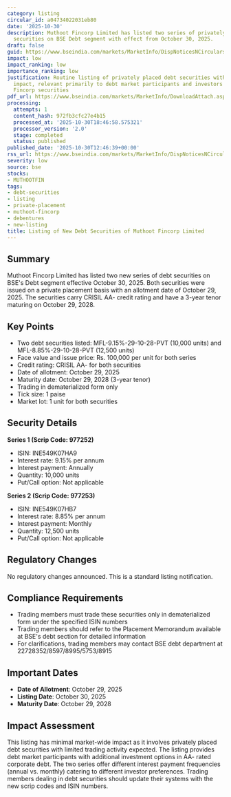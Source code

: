 ```yaml
---
category: listing
circular_id: a04734022031eb80
date: '2025-10-30'
description: Muthoot Fincorp Limited has listed two series of privately placed debt
  securities on BSE Debt segment with effect from October 30, 2025.
draft: false
guid: https://www.bseindia.com/markets/MarketInfo/DispNoticesNCirculars.aspx?Noticeid={5E6BE7B7-36E4-4FAB-8B95-9464BA4EBB8F}&noticeno=20251030-30&dt=10/30/2025&icount=30&totcount=63&flag=0
impact: low
impact_ranking: low
importance_ranking: low
justification: Routine listing of privately placed debt securities with limited market-wide
  impact, relevant primarily to debt market participants and investors in Muthoot
  Fincorp securities
pdf_url: https://www.bseindia.com/markets/MarketInfo/DownloadAttach.aspx?id=20251030-30&attachedId=
processing:
  attempts: 1
  content_hash: 972fb3cfc27e4b15
  processed_at: '2025-10-30T18:46:58.575321'
  processor_version: '2.0'
  stage: completed
  status: published
published_date: '2025-10-30T12:46:39+00:00'
rss_url: https://www.bseindia.com/markets/MarketInfo/DispNoticesNCirculars.aspx?Noticeid={5E6BE7B7-36E4-4FAB-8B95-9464BA4EBB8F}&noticeno=20251030-30&dt=10/30/2025&icount=30&totcount=63&flag=0
severity: low
source: bse
stocks:
- MUTHOOTFIN
tags:
- debt-securities
- listing
- private-placement
- muthoot-fincorp
- debentures
- new-listing
title: Listing of New Debt Securities of Muthoot Fincorp Limited
---
```


## Summary

Muthoot Fincorp Limited has listed two new series of debt securities on BSE's Debt segment effective October 30, 2025. Both securities were issued on a private placement basis with an allotment date of October 29, 2025. The securities carry CRISIL AA- credit rating and have a 3-year tenor maturing on October 29, 2028.

## Key Points

- Two debt securities listed: MFL-9.15%-29-10-28-PVT (10,000 units) and MFL-8.85%-29-10-28-PVT (12,500 units)
- Face value and issue price: Rs. 100,000 per unit for both series
- Credit rating: CRISIL AA- for both securities
- Date of allotment: October 29, 2025
- Maturity date: October 29, 2028 (3-year tenor)
- Trading in dematerialized form only
- Tick size: 1 paise
- Market lot: 1 unit for both securities

## Security Details

**Series 1 (Scrip Code: 977252)**
- ISIN: INE549K07HA9
- Interest rate: 9.15% per annum
- Interest payment: Annually
- Quantity: 10,000 units
- Put/Call option: Not applicable

**Series 2 (Scrip Code: 977253)**
- ISIN: INE549K07HB7
- Interest rate: 8.85% per annum
- Interest payment: Monthly
- Quantity: 12,500 units
- Put/Call option: Not applicable

## Regulatory Changes

No regulatory changes announced. This is a standard listing notification.

## Compliance Requirements

- Trading members must trade these securities only in dematerialized form under the specified ISIN numbers
- Trading members should refer to the Placement Memorandum available at BSE's debt section for detailed information
- For clarifications, trading members may contact BSE debt department at 22728352/8597/8995/5753/8915

## Important Dates

- **Date of Allotment**: October 29, 2025
- **Listing Date**: October 30, 2025
- **Maturity Date**: October 29, 2028

## Impact Assessment

This listing has minimal market-wide impact as it involves privately placed debt securities with limited trading activity expected. The listing provides debt market participants with additional investment options in AA- rated corporate debt. The two series offer different interest payment frequencies (annual vs. monthly) catering to different investor preferences. Trading members dealing in debt securities should update their systems with the new scrip codes and ISIN numbers.